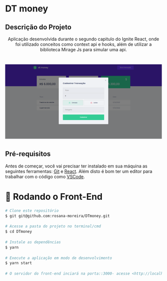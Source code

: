 # DT money
<h2>Descrição do Projeto</h2>
<p align="center">
Aplicação desenvolvida durante o segundo capitulo do Ignite React, onde foi utilizado conceitos como context api e hooks, além de utilizar a biblioteca  Mirage Js para simular uma api.
</p>

<h1 align="center">
  <img alt="logo" title="#logo" src="./git/git.png" />
</h1>
<h2>Pré-requisitos</h2>

Antes de começar, você vai precisar ter instalado em sua máquina as seguintes ferramentas:
[Git](https://git-scm.com) e [React](https://pt-br.reactjs.org/).
Além disto é bom ter um editor para trabalhar com o código como [VSCode](https://code.visualstudio.com/).

# 🎲 Rodando o Front-End

```bash
# Clone este repositório
$ git git@github.com:rosana-moreira/DTmoney.git

# Acesse a pasta do projeto no terminal/cmd
$ cd DTmoney

# Instale as dependências
$ yarn

# Execute a aplicação em modo de desenvolvimento
$ yarn start

# O servidor do front-end inciará na porta::3000- acesse <http://localhost::3000>
```
